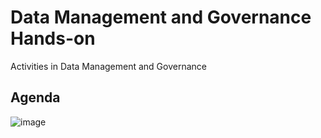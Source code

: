 # Data Management and Governance Hands-on
Activities in Data Management and Governance

## Agenda
![image](https://github.com/user-attachments/assets/0ef71042-dbd3-41be-895b-591916826aca)

